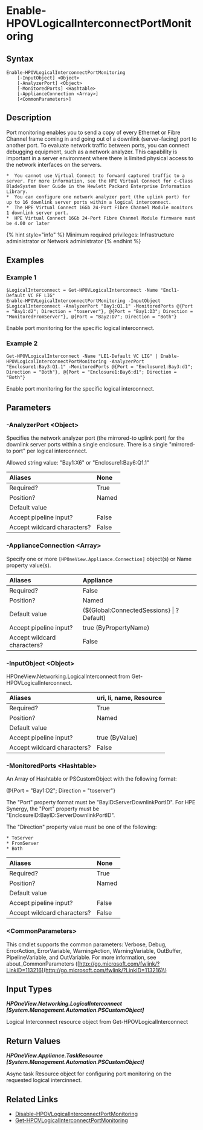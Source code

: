 ﻿---
description: Enable port monitoring for a logical interconnect.
---

# Enable-HPOVLogicalInterconnectPortMonitoring

## Syntax

```text
Enable-HPOVLogicalInterconnectPortMonitoring
    [-InputObject] <Object>
    [-AnalyzerPort] <Object>
    [-MonitoredPorts] <Hashtable>
    [-ApplianceConnection <Array>]
    [<CommonParameters>]
```

## Description

Port monitoring enables you to send a copy of every Ethernet or Fibre Channel frame coming in and going out of a downlink (server-facing) port to another port. To evaluate network traffic between ports, you can connect debugging equipment, such as a network analyzer. This capability is important in a server environment where there is limited physical access to the network interfaces on the servers. 

    *  You cannot use Virtual Connect to forward captured traffic to a server. For more information, see the HPE Virtual Connect for c-Class BladeSystem User Guide in the Hewlett Packard Enterprise Information Library. 
    *  You can configure one network analyzer port (the uplink port) for up to 16 downlink server ports within a logical interconnect. 
    *  The HPE Virtual Connect 16Gb 24-Port Fibre Channel Module monitors 1 downlink server port. 
    *  HPE Virtual Connect 16Gb 24-Port Fibre Channel Module firmware must be 4.00 or later 

{% hint style="info" %}
Minimum required privileges: Infrastructure administrator or Network administrator
{% endhint %}

## Examples

###  Example 1 

```text
$LogicalInterconnect = Get-HPOVLogicalInterconnect -Name "Encl1-Default VC FF LIG"
Enable-HPOVLogicalInterconnectPortMonitoring -InputObject $LogicalInterconnect -AnalyzerPort "Bay1:Q1.1" -MonitoredPorts @{Port = "Bay1:d2"; Direction = "toserver"}, @{Port = "Bay1:D3"; Direction = "MonitoredFromServer"}, @{Port = "Bay2:D7"; Direction = "Both"}
```

Enable port monitoring for the specific logical interconnect.

###  Example 2 

```text
Get-HPOVLogicalInterconnect -Name "LE1-Default VC LIG" | Enable-HPOVLogicalInterconnectPortMonitoring -AnalyzerPort "Enclosure1:Bay3:Q1.1" -MonitoredPorts @{Port = "Enclosure1:Bay3:d1"; Direction = "Both"}, @{Port = "Enclosure1:Bay6:d1"; Direction = "Both"}
```

Enable port monitoring for the specific logical interconnect.

## Parameters

### -AnalyzerPort &lt;Object&gt;

Specifies the network analyzer port (the mirrored-to uplink port) for the downlink server ports within a single enclosure. There is a single "mirrored-to port" per logical interconnect.

Allowed string value:  "Bay1:X6" or "Enclosure1:Bay6:Q1.1"

| Aliases | None |
| :--- | :--- |
| Required? | True |
| Position? | Named |
| Default value |  |
| Accept pipeline input? | False |
| Accept wildcard characters? | False |

### -ApplianceConnection &lt;Array&gt;

Specify one or more `[HPOneView.Appliance.Connection]` object(s) or Name property value(s).

| Aliases | Appliance |
| :--- | :--- |
| Required? | False |
| Position? | Named |
| Default value | (${Global:ConnectedSessions} &vert; ? Default) |
| Accept pipeline input? | true (ByPropertyName) |
| Accept wildcard characters? | False |

### -InputObject &lt;Object&gt;

HPOneView.Networking.LogicalInterconnect from Get-HPOVLogicalInterconnect.

| Aliases | uri, li, name, Resource |
| :--- | :--- |
| Required? | True |
| Position? | Named |
| Default value |  |
| Accept pipeline input? | true (ByValue) |
| Accept wildcard characters? | False |

### -MonitoredPorts &lt;Hashtable&gt;

An Array of Hashtable or PSCustomObject with the following format:

@{Port = "Bay1:D2"; Direction = "toserver"}

The "Port" property format must be "BayID:ServerDownlinkPortID".  For HPE Synergy, the "Port" property must be "EnclosureID:BayID:ServerDownlinkPortID".

The "Direction" property value must be one of the following:

    * ToServer
    * FromServer
    * Both

| Aliases | None |
| :--- | :--- |
| Required? | True |
| Position? | Named |
| Default value |  |
| Accept pipeline input? | False |
| Accept wildcard characters? | False |

### &lt;CommonParameters&gt;

This cmdlet supports the common parameters: Verbose, Debug, ErrorAction, ErrorVariable, WarningAction, WarningVariable, OutBuffer, PipelineVariable, and OutVariable. For more information, see about\_CommonParameters \([http://go.microsoft.com/fwlink/?LinkID=113216](http://go.microsoft.com/fwlink/?LinkID=113216)\)

## Input Types

_**HPOneView.Networking.LogicalInterconnect [System.Management.Automation.PSCustomObject]**_

Logical Interconnect resource object from Get-HPOVLogicalInterconnect

## Return Values

_**HPOneView.Appliance.TaskResource [System.Management.Automation.PSCustomObject]**_

Async task Resource object for configuring port monitoring on the requested logical intercinnect.

## Related Links

* [Disable-HPOVLogicalInterconnectPortMonitoring](disable-hpovlogicalinterconnectportmonitoring.md)
* [Get-HPOVLogicalInterconnectPortMonitoring](get-hpovlogicalinterconnectportmonitoring.md)
